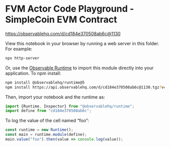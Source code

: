 # FVM Actor Code Playground - SimpleCoin EVM Contract

https://observablehq.com/d/cd184e370508ab6c@1130

View this notebook in your browser by running a web server in this folder. For
example:

~~~sh
npx http-server
~~~

Or, use the [Observable Runtime](https://github.com/observablehq/runtime) to
import this module directly into your application. To npm install:

~~~sh
npm install @observablehq/runtime@5
npm install https://api.observablehq.com/d/cd184e370508ab6c@1130.tgz?v=3
~~~

Then, import your notebook and the runtime as:

~~~js
import {Runtime, Inspector} from "@observablehq/runtime";
import define from "cd184e370508ab6c";
~~~

To log the value of the cell named “foo”:

~~~js
const runtime = new Runtime();
const main = runtime.module(define);
main.value("foo").then(value => console.log(value));
~~~

